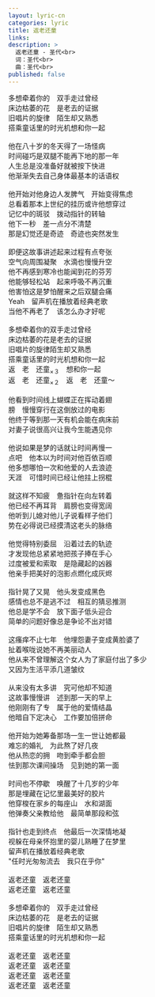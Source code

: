 ```yaml
---
layout: lyric-cn
categories: lyric
title: 返老还童
links:
description: >
  返老还童 - 圣代<br>
  词：圣代<br>
  曲：圣代<br>
published: false
---
```

多想牵着你的　双手走过曾经<br>
床边枯萎的花　是老去的证据<br>
旧唱片的旋律　陌生却又熟悉<br>
搭乘童话里的时光机想和你一起<br>
<br>
他在八十岁的冬天得了一场怪病<br>
时间碰巧是双腿不能再下地的那一年<br>
人生总是没准备好就被按下快进<br>
他渐渐失去自己身体最基本的话语权<br>
<br>
他开始对他身边人发脾气　开始变得焦虑<br>
总看着那本上世纪的挂历或许他想穿过<br>
记忆中的斑驳　拨动指针的转轴<br>
他下一秒　差一点分不清楚<br>
那是幻觉还是奇迹　奇迹也突然发生<br>
<br>
即便这故事讲述起来过程有点夸张<br>
空气向周围凝聚　水滴也慢慢升空<br>
他不再感到寒冷也能闻到花的芬芳<br>
他能够轻松站　起来呼吸不再沉重<br>
他害怕这是梦怕醒来之后双腿会痛<br>
Yeah　留声机在播放着经典老歌<br>
当他不再老了　该怎么办才好呢<br>
<br>
多想牵着你的双手走过曾经<br>
床边枯萎的花是老去的证据<br>
旧唱片的旋律陌生却又熟悉<br>
搭乘童话里的时光机想和你一起<br>
返　老　还童<sub>×３</sub>　想和你一起<br>
返　老　还童<sub>×２</sub>　返　老　还童～<br>
<br>
他看到时间线上蝴蝶正在挥动着翅<br>
膀　慢慢穿行在这倒放过的电影<br>
他终于等到那一天有机会能在病床前<br>
对妻子说很高兴让我今生能遇见你<br>
<br>
他说如果是梦的话就让时间再慢一<br>
点吧　他本以为时间对他百依百顺<br>
他多想哪怕一次和他爱的人去浪迹　<br>
天涯　可惜时间已经让他拄上拐棍<br>
<br>
就这样不知疲　惫指针在向左转着<br>
他已经不再耳背　肩膀也变得宽阔<br>
他听到儿媳对他儿子说看样子他们<br>
势在必得说已经摸清这老头的脉络<br>
<br>
他觉得特别委屈　沿着过去的轨迹<br>
才发现他总紧紧地把孩子捧在手心<br>
过度被爱和索取　是隐藏起的凶器<br>
他亲手把美好的泡影点燃化成灰烬<br>
<br>
指针晃了又晃　他头发变成黑色<br>
感情也总不是逃不过　相互的猜忌推测<br>
他总是学不会　放下面子低头迎合<br>
简单的问题好像总是争论不出对错<br>
<br>
这瘙痒不止七年　他埋怨妻子变成黄脸婆了<br>
扯着喉咙说她不再美丽动人<br>
他从来不曾理解这个女人为了家庭付出了多少<br>
又因为生活平添几道皱纹<br>
<br>
从来没有太多讲　究可他却不知道<br>
这故事慢慢讲　述到那一天的早上<br>
他刚刚有了专　属于他的爱情结晶<br>
他暗自下定决心　工作要加倍拼命<br>
<br>
他开始为她筹备那场一生一世让她都最<br>
难忘的婚礼　为此熬了好几夜<br>
他从热恋的拥　吻到牵手都会胆<br>
怯到那次课间操场　见到她的第一面<br>
<br>
时间也不停歇　唤醒了十几岁的少年<br>
那是埋藏在记忆里最美好的胶片<br>
他穿梭在家乡的每座山　水和湖面<br>
他弹奏父亲教给他　最简单那段和弦<br>
<br>
指针也走到终点　他最后一次深情地凝<br>
视躲在母亲怀抱里的婴儿熟睡了在梦里<br>
留声机在播放着经典老歌<br>
"任时光匆匆流去　我只在乎你"<br>
<br>
返老还童　返老还童<br>
返老还童　返老还童<br>
<br>
多想牵着你的　双手走过曾经<br>
床边枯萎的花　是老去的证据<br>
旧唱片的旋律　陌生却又熟悉<br>
搭乘童话里的时光机想和你一起<br>
<br>
返老还童　返老还童<br>
返老还童　返老还童<br>
返老还童　返老还童<br>
返老还童　返老还童<br>
